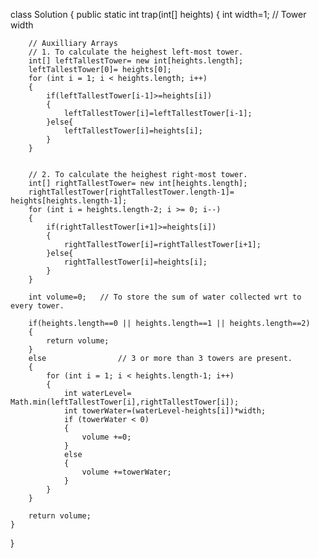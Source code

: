 class Solution {
    public static int trap(int[] heights)
    {
        int width=1;        // Tower width

        // Auxilliary Arrays
        // 1. To calculate the heighest left-most tower.
        int[] leftTallestTower= new int[heights.length];
        leftTallestTower[0]= heights[0];
        for (int i = 1; i < heights.length; i++) 
        {
            if(leftTallestTower[i-1]>=heights[i])
            {
                leftTallestTower[i]=leftTallestTower[i-1];
            }else{
                leftTallestTower[i]=heights[i];
            }
        }


        // 2. To calculate the heighest right-most tower.
        int[] rightTallestTower= new int[heights.length];
        rightTallestTower[rightTallestTower.length-1]= heights[heights.length-1];
        for (int i = heights.length-2; i >= 0; i--) 
        {
            if(rightTallestTower[i+1]>=heights[i])
            {
                rightTallestTower[i]=rightTallestTower[i+1];
            }else{
                rightTallestTower[i]=heights[i];
            }
        }

        int volume=0;   // To store the sum of water collected wrt to every tower.

        if(heights.length==0 || heights.length==1 || heights.length==2)
        {
            return volume;
        }
        else                // 3 or more than 3 towers are present.
        {
            for (int i = 1; i < heights.length-1; i++) 
            {
                int waterLevel= Math.min(leftTallestTower[i],rightTallestTower[i]);
                int towerWater=(waterLevel-heights[i])*width;
                if (towerWater < 0)
                {
                    volume +=0;
                }    
                else
                {
                    volume +=towerWater;
                }       
            }
        }

        return volume;
    }
}